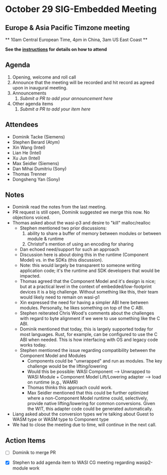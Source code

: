 # October 29 SIG-Embedded Meeting
## Europe & Asia Pacific Timzone meeting
** 10am Central European Time, 4pm in China, 3am US East Coast **

**See the [instructions](../README.md) for details on how to attend**

## Agenda

1. Opening, welcome and roll call
1. Announce that the meeting will be recorded and hit record as agreed upon in inaugural meeting. 
1. Announcements
    1. _Submit a PR to add your announcement here_
1. Other agenda items
    1. _Submit a PR to add your item here_

## Attendees

* Dominik Tacke (Siemens)
* Stephen Berard (Atym)
* Xin Wang (Intel)
* Lian He (Intel)
* Xu Jun (Intel)
* Max Seidler (Siemens)
* Dan Mihai Dumitriu (Sony)
* Thomas Trenner
* Dongsheng Yan (Sony)

## Notes

* Dominik read the notes from the last meeting.
* PR request is still open, Dominik suggested we merge this now.  No objections voiced.
* Thomas asked about the wasi-p3 and desire to "kill" malloc/realloc
  * Stephen mentioned two prior discussions:  
    1.  ability to share a buffer of memory between modules or between module & runtime
    2.  Christof's mention of using an encoding for sharing
  * Dan echoed need/support for such an approach
  * Discussion here is about doing this in the runtime (Component Model) vs. in the SDKs (this discussion).  
  * Note:  this would largely be transparent to someone writing application code; it's the runtime and SDK developers that would be impacted.
  * Thomas agreed that the Component Model and it's design is nice; but at a practical level in the context of embedded/low-footprint devices it is a big challenge.  Without something like this, their team would likely need to remain on wasi-p1
  * Xin expressed the need for having a simpler ABI here between modules.  Personally, he likes something on top of the C ABI.  
  * Stephen reiterated Chris Wood's comments about the challenges with regard to byte alignment if we were to use something like the C ABI.
  * Dominik mentioned that today, this is largely supported today for most languages.  Rust, for example, can be configured to use the C ABI when needed.  This is how interfacing with OS and legacy code works today.
  * Stephen mentioned the issue regarding compatibility between the Component Model and Modules
    * Components could be "unwrapped" and run as modules.  The key challenge would be the lifting/lowering
    * Would this be possible:  WASI Component --> Unwrapped to WASI Module + Component Model Lift/Lowering adapter --> load on runtime (e.g., WAMR)
    * Thomas thinks this approach could work.
    * Max Seidler mentioned that this could be further optimized where a non-Component Model runtime could, selectively, provide native lifting/lowering for common conversions.  Given the WIT, this adapter code could be generated automatically.
 * Liang asked about the conversion types we're talking about  Guest to WASM type or WASM type to Component type
 * We had to close the meeting due to time, will continue in the next call.

## Action Items
* [ ] Dominik to merge PR
* [X] Stephen to add agenda item to WASI CG meeting regarding wasip2-module work

